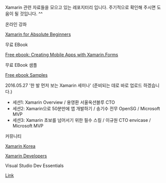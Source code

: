 Xamarin 관련 자료들을 모으고 있는 레포지터리 입니다. 
주기적으로 확인해 주시면 도움이 될 것입니다. ^^ 

온라인 강좌

[Xamarin for Absolute Beginners](https://mva.microsoft.com/en-US/training-courses/xamarin-for-absolute-beginners-16182?l=fPHWqptJC_5705846048)


무료 EBook

[Free ebook: Creating Mobile Apps with Xamarin.Forms](https://blogs.msdn.microsoft.com/microsoft_press/2016/03/31/free-ebook-creating-mobile-apps-with-xamarin-forms/)


무료 EBook 샘플

 [Free ebook Samples](https://github.com/xamarin/xamarin-forms-book-samples)


2016.05.27 '한 발 먼저 보는 Xamarin 세미나' (준비되는 데로 바로 업로드 하겠습니다.)
- 세션1: Xamarin Overview / 용영환 서울옥션블루 CTO
- 세션2: Xamarin으로 50분만에 앱 개발하기 / 송기수 전무 OpenSG / Microsoft MVP
- 세션3: Xamarin 초보를 넘어서기 위한 필수 스킬 / 이규원 CTO envicase / Microsoft MVP


커뮤니티


[Xamarin Korea](https://www.facebook.com/groups/818902071467383/)

[Xamarin Developers](https://www.facebook.com/groups/xamarin.developers/)


Visual Studio Dev Essentials

[Link](https://aka.ms/dev_essential)